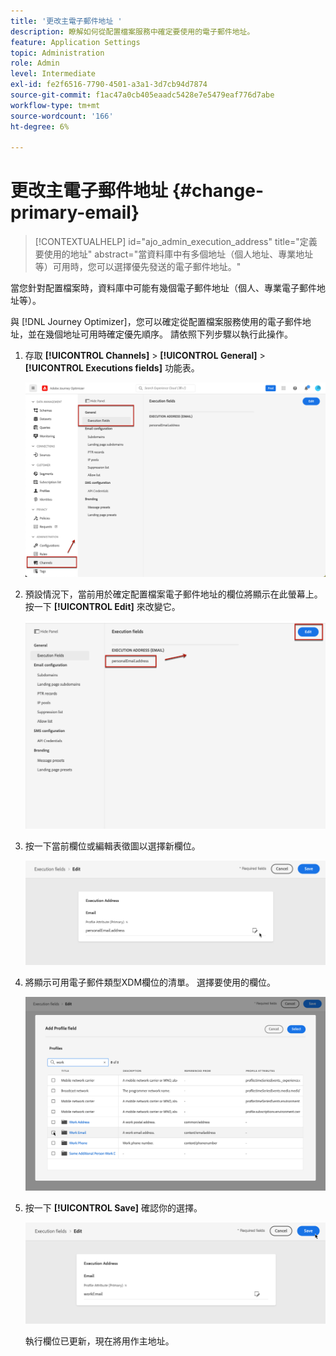 ```yaml
---
title: '更改主電子郵件地址 '
description: 瞭解如何從配置檔案服務中確定要使用的電子郵件地址。
feature: Application Settings
topic: Administration
role: Admin
level: Intermediate
exl-id: fe2f6516-7790-4501-a3a1-3d7cb94d7874
source-git-commit: f1ac47a0cb405eaadc5428e7e5479eaf776d7abe
workflow-type: tm+mt
source-wordcount: '166'
ht-degree: 6%

---
```


# 更改主電子郵件地址 {#change-primary-email}

>[!CONTEXTUALHELP]
>id="ajo_admin_execution_address"
>title="定義要使用的地址"
>abstract="當資料庫中有多個地址（個人地址、專業地址等）可用時，您可以選擇優先發送的電子郵件地址。"

當您針對配置檔案時，資料庫中可能有幾個電子郵件地址（個人、專業電子郵件地址等）。

與 [!DNL Journey Optimizer]，您可以確定從配置檔案服務使用的電子郵件地址，並在幾個地址可用時確定優先順序。 請依照下列步驟以執行此操作。

1. 存取 **[!UICONTROL Channels]** > **[!UICONTROL General]** > **[!UICONTROL Executions fields]** 功能表。

   ![](assets/primary-address-execution-fields.png)

1. 預設情況下，當前用於確定配置檔案電子郵件地址的欄位將顯示在此螢幕上。 按一下 **[!UICONTROL Edit]** 來改變它。

   ![](assets/primary-address.png)

1. 按一下當前欄位或編輯表徵圖以選擇新欄位。

   ![](assets/primary-address-edit.png)

1. 將顯示可用電子郵件類型XDM欄位的清單。 選擇要使用的欄位。

   ![](assets/primary-address-field.png)

1. 按一下 **[!UICONTROL Save]** 確認你的選擇。

   ![](assets/primary-address-save.png)

   執行欄位已更新，現在將用作主地址。

<!--1. You can also select an additional field to use as secondary email address. This allows you to determine which field to use if the primary field is empty for a profile. -->
